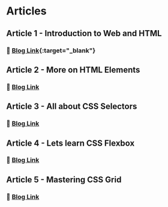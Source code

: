 # Articles

## Article 1 - Introduction to Web and HTML

### :pushpin: [Blog Link](https://d1payan.hashnode.dev/introduction-to-web-and-html){:target="\_blank"}

## Article 2 - More on HTML Elements

### :pushpin: [Blog Link](https://d1payan.hashnode.dev/more-on-html-elements)

## Article 3 - All about CSS Selectors

### :pushpin: [Blog Link](https://d1payan.hashnode.dev/all-about-css-selectors)

## Article 4 - Lets learn CSS Flexbox

### :pushpin: [Blog Link](https://d1payan.hashnode.dev/lets-learn-css-flexbox)

## Article 5 - Mastering CSS Grid

### :pushpin: [Blog Link](https://d1payan.hashnode.dev/mastering-css-grid)
